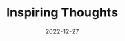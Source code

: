 ---
slug: thought-for-the-day
title: "Inspiring Thoughts"
date: 2022-12-27
excerpt: 'The fundamental desire of life is the desire to exist.'
tags: [Inspiration, Motivation, Quotes, Thoughts]
---